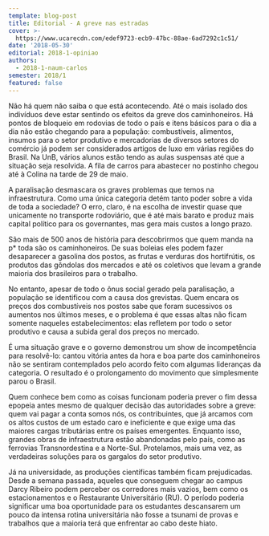 ```yaml
---
template: blog-post
title: Editorial - A greve nas estradas
cover: >-
  https://www.ucarecdn.com/edef9723-ecb9-47bc-88ae-6ad7292c1c51/
date: '2018-05-30'
editorial: 2018-1-opiniao
authors:
  - 2018-1-naum-carlos
semester: 2018/1
featured: false
---
```

Não há quem não saiba o que está acontecendo. Até o mais isolado dos indivíduos deve estar sentindo os efeitos da greve dos caminhoneiros. Há pontos de bloqueio em rodovias de todo o país e itens básicos para o dia a dia não estão chegando para a população: combustíveis, alimentos, insumos para o setor produtivo e mercadorias de diversos setores do comércio já podem ser considerados artigos de luxo em várias regiões do Brasil. Na UnB, vários alunos estão tendo as aulas suspensas até que a situação seja resolvida. A fila de carros para abastecer no postinho chegou até à Colina na tarde de 29 de maio.



A paralisação desmascara os graves problemas que temos na infraestrutura. Como uma única categoria detém tanto poder sobre a vida de toda a sociedade? O erro, claro, é na escolha de investir quase que unicamente no transporte rodoviário, que é até mais barato e produz mais capital político para os governantes, mas gera mais custos a longo prazo.



São mais de 500 anos de história para descobrirmos que quem manda na p* toda são os caminhoneiros. De suas boleias eles podem fazer desaparecer a gasolina dos postos, as frutas e verduras dos hortifrútis, os produtos das gôndolas dos mercados e até os coletivos que levam a grande maioria dos brasileiros para o trabalho.



No entanto, apesar de todo o ônus social gerado pela paralisação, a população se identificou com a causa dos grevistas. Quem encara os preços dos combustíveis nos postos sabe que foram sucessivos os aumentos nos últimos meses, e o problema é que essas altas não ficam somente naqueles estabelecimentos: elas refletem por todo o setor produtivo e causa a subida geral dos preços no mercado.



É uma situação grave e o governo demonstrou um show de incompetência para resolvê-lo: cantou vitória antes da hora e boa parte dos caminhoneiros não se sentiram contemplados pelo acordo feito com algumas lideranças da categoria. O resultado é o prolongamento do movimento que simplesmente parou o Brasil.



Quem conhece bem como as coisas funcionam poderia prever o fim dessa epopeia antes mesmo de qualquer decisão das autoridades sobre a greve: quem vai pagar a conta somos nós, os contribuintes, que já arcamos com os altos custos de um estado caro e ineficiente e que exige uma das maiores cargas tributárias entre os países emergentes. Enquanto isso, grandes obras de infraestrutura estão abandonadas pelo país, como as ferrovias Transnordestina e a Norte-Sul. Protelamos, mais uma vez, as verdadeiras soluções para os gargalos do setor produtivo.



Já na universidade, as produções científicas também ficam prejudicadas. Desde a semana passada, aqueles que conseguem chegar ao campus Darcy Ribeiro podem perceber os corredores mais vazios, bem como os estacionamentos e o Restaurante Universitário (RU). O período poderia significar uma boa oportunidade para os estudantes descansarem um pouco da intensa rotina universitária não fosse a tsunami de provas e trabalhos que a maioria terá que enfrentar ao cabo deste hiato.
